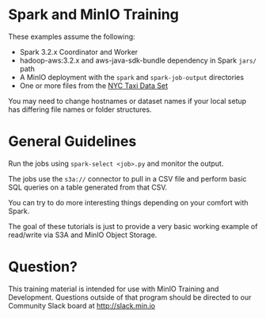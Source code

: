 # Spark and MinIO Training

These examples assume the following:

- Spark 3.2.x Coordinator and Worker
- hadoop-aws:3.2.x and aws-java-sdk-bundle dependency in Spark `jars/` path
- A MinIO deployment with the `spark` and `spark-job-output` directories
- One or more files from the [NYC Taxi Data Set](https://www1.nyc.gov/site/tlc/about/tlc-trip-record-data.page)

You may need to change hostnames or dataset names if your local setup has differing file names or folder structures.

# General Guidelines

Run the jobs using `spark-select <job>.py` and monitor the output.

The jobs use the `s3a://` connector to pull in a CSV file and perform basic SQL queries on a table generated from that CSV.

You can try to do more interesting things depending on your comfort with Spark.

The goal of these tutorials is just to provide a very basic working example of read/write via S3A and MinIO Object Storage.

# Question?

This training material is intended for use with MinIO Training and Development. Questions outside of that program should be directed to our Community Slack board at http://slack.min.io


